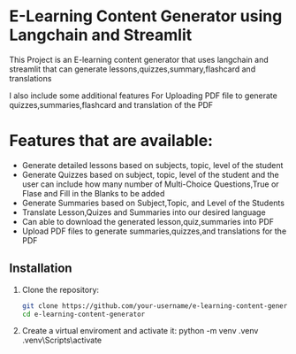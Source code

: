 # E-Learning Content Generator using Langchain and Streamlit

This Project is an E-learning content generator that uses langchain and streamlit that can generate lessons,quizzes,summary,flashcard and translations

I also include some additional features For Uploading PDF file to generate quizzes,summaries,flashcard and translation of the PDF

# Features that are available:

- Generate detailed lessons based on subjects, topic, level of the student
- Generate Quizzes based on subject, topic, level of the student and the user can include how many number of Multi-Choice Questions,True or Flase and Fill in the Blanks to be added
- Generate Summaries based on Subject,Topic, and Level of the Students
- Translate Lesson,Quizes and Summaries into our desired language
- Can able to download the generated lesson,quiz,summaries into PDF
- Upload PDF files to generate summaries,quizzes,and translations for the PDF

## Installation

1. Clone the repository:
   ```sh
   git clone https://github.com/your-username/e-learning-content-generator.git
   cd e-learning-content-generator

2. Create a virtual enviroment and activate it:
    python -m venv .venv
    .venv\Scripts\activate